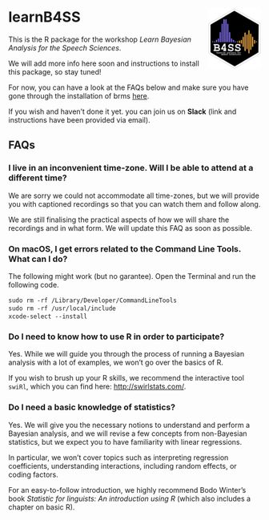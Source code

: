 
<!-- README.md is generated from README.Rmd. Please edit that file -->

# learnB4SS <img src='man/figures/Logo.png' align="right" height="120" />

<!-- badges: start -->
<!-- badges: end -->

This is the R package for the workshop *Learn Bayesian Analysis for the
Speech Sciences*.

We will add more info here soon and instructions to install this
package, so stay tuned!

For now, you can have a look at the FAQs below and make sure you have
gone through the installation of brms
[here](https://learnb4ss.github.io/learnB4SS/articles/install-brms.html).

If you wish and haven’t done it yet. you can join us on **Slack** (link
and instructions have been provided via email).

## FAQs

### I live in an inconvenient time-zone. Will I be able to attend at a different time?

We are sorry we could not accommodate all time-zones, but we will
provide you with captioned recordings so that you can watch them and
follow along.

We are still finalising the practical aspects of how we will share the
recordings and in what form. We will update this FAQ as soon as
possible.

### On macOS, I get errors related to the Command Line Tools. What can I do?

The following might work (but no garantee). Open the Terminal and run
the following code.

``` shell
sudo rm -rf /Library/Developer/CommandLineTools
sudo rm -rf /usr/local/include
xcode-select --install
```

### Do I need to know how to use R in order to participate?

Yes. While we will guide you through the process of running a Bayesian
analysis with a lot of examples, we won’t go over the basics of R.

If you wish to brush up your R skills, we recommend the interactive tool
`swiRl`, which you can find here: <http://swirlstats.com/>.

### Do I need a basic knowledge of statistics?

Yes. We will give you the necessary notions to understand and perform a
Bayesian analysis, and we will revise a few concepts from non-Bayesian
statistics, but we expect you to have familiarity with linear
regressions.

In particular, we won’t cover topics such as interpreting regression
coefficients, understanding interactions, including random effects, or
coding factors.

For an easy-to-follow introduction, we highly recommend Bodo Winter’s
book *Statistic for linguists: An introduction using R* (which also
includes a chapter on basic R).
